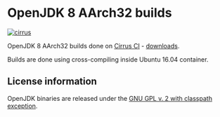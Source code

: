 OpenJDK 8 AArch32 builds
========================

[![cirrus](https://api.cirrus-ci.com/github/ojdkbuild/contrib_jdk8u-aarch32-ci.svg?branch=jdk8u322-b06-aarch32-20220124)](https://cirrus-ci.com/github/ojdkbuild/contrib_jdk8u-aarch32-ci)

OpenJDK 8 AArch32 builds done on [Cirrus CI](https://cirrus-ci.org/) - [downloads](https://github.com/ojdkbuild/contrib_jdk8u-aarch32-ci/releases).

Builds are done using cross-compiling inside Ubuntu 16.04 container.

License information
-------------------

OpenJDK binaries are released under the [GNU GPL v. 2 with classpath exception](https://github.com/ojdkbuild/contrib_jdk8u-aarch32-ci/blob/master/LICENSE).

